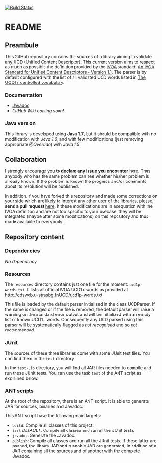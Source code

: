 [![Build Status](https://travis-ci.org/gmantele/ucdvalidator.svg?branch=master)](https://travis-ci.org/gmantele/ucdvalidator)

README
======

Preambule
---------

This GitHub repository contains the sources of a library aiming to validate any UCD (Unified Content Descriptor). This current version aims to respect as much as possible the definition provided by the [IVOA](http://www.ivoa.net/ "International Virtual Observatory Alliance") standard: [An IVOA Standard for Unified Content Descriptors - Version 1.1](http://www.ivoa.net/documents/cover/UCD-20050812.html). The parser is by default configured with the list of all validated UCD words listed in [The UCD1+ controlled vocabulary](http://www.ivoa.net/documents/REC/UCD/UCDlist-20070402.html).

### Documentation
* [Javadoc](https://gmantele.github.io/ucdvalidator/)
* _GitHub Wiki coming soon!_

### Java version
This library is developed using **Java 1.7**, but it should be compatible with no modification with _Java 1.6_, and with few modifications (just removing appropriate *@Override*) with _Java 1.5_.

Collaboration
-------------

I strongly encourage you **to declare any issue you encounter** [here](https://github.com/gmantele/ucdvalidator/issues). Thus anybody who has the same problem can see whether his/her problem is already known. If the problem is known the progress and/or comments about its resolution will be published.

In addition, if you have forked this repository and made some corrections on your side which are likely to interest any other user of the libraries, please, **send a pull request** [here](https://github.com/gmantele/ucdvalidator/pulls). If these modifications are in adequation with the IVOA definition and are not too specific to your usecase, they will be integrated (maybe after some modifications) on this repository and thus made available to everybody.

Repository content
------------------

### Dependencies

_No dependency._

### Resources

The `resources` directory contains just one file for the moment: `ucd1p-words.txt`. It lists all official IVOA UCD1+ words as provided at http://cdsweb.u-strasbg.fr/UCD/ucd1p-words.txt.

This file is loaded by the default parser initialised in the class UCDParser. If the name is changed or if the file is removed, the default parser will raise a warning on the standard error output and will be initialized with an empty list of known UCD1+ words. Consequently any UCD parsed using this parser will be systematically flagged as _not recognised_ and so _not recommended_.

### JUnit

The sources of these three libraries come with some JUnit test files. You can find them in the `test` directory.

In the `test-lib` directory, you will find all JAR files needed to compile and run these JUnit tests. You can use the task `test` of the ANT script as explained below.

### ANT scripts
At the root of the repository, there is an ANT script. It is able to generate JAR for sources, binaries and Javadoc.

This ANT script have the following main targets:
* `build`: Compile all classes of this project.
* `test` *DEFAULT*: Compile all classes and run all the JUnit tests.
* `javadoc`: Generate the Javadoc.
* `publish`: Compile all classes and run all the JUnit tests. If these latter are passed, the library JAR and runnable JAR are generated, in addition of a JAR containing all the sources and of another with the complete Javadoc.

